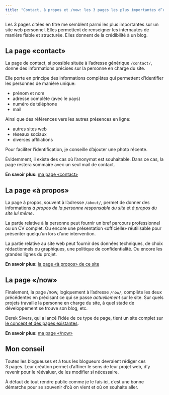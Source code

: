 ```yaml
---
title: "Contact, à propos et /now: les 3 pages les plus importantes d’un blog"
---
```


Les 3 pages citées en titre me semblent parmi les plus importantes sur un site web personnel. Elles permettent de renseigner les internautes de manière fiable et structurée. Elles donnent de la crédibilité à un blog.

## La page «contact»

La page de contact, si possible située à l’adresse générique `/contact/`, donne des informations précises sur la personne en charge du site.

Elle porte en principe des informations complètes qui permettent d’identifier les personnes de manière unique:

- prénom et nom
- adresse complète (avec le pays)
- numéro de téléphone
- mail

Ainsi que des références vers les autres présences en ligne:

- autres sites web
- réseaux sociaux
- diverses affiliations

Pour faciliter l’identification, je conseille d’ajouter une photo récente.

Évidemment, il existe des cas où l’anonymat est souhaitable. Dans ce cas, la page restera sommaire avec un seul mail de contact.

**En savoir plus:** [ma page «contact»](/contact/)

## La page «à propos»

La page à propos, souvent à l’adresse `/about/`, permet de donner des informations *à propos de la personne responsable du site* et *à propos du site lui même*.

La partie relative à la personne peut fournir un bref parcours professionnel ou un CV complet. Ou encore une présentation «officielle» réutilisable pour présenter quelqu’un lors d’une intervention.

La partie relative au site web peut fournir des données techniques, de choix rédactionnels ou graphiques, une politique de confidentialité. Ou encore les grandes lignes du projet.

**En savoir plus:** [la page «à propos» de ce site](/about/)

## La page «/now»

Finalement, la page /now, logiquement à l’adresse `/now/`, complète les deux précédentes en précisant ce qui se passe *actuellement* sur le site. Sur quels projets travaille la personne en charge du site, à quel stade de développement se trouve son blog, etc.

Derek Sivers, qui a lancé l’idée de ce type de page, tient un site complet sur [le concept et des pages existantes](https://nownownow.com/).

**En savoir plus:** [ma page «/now»](/now/)

## Mon conseil

Toutes les blogueuses et à tous les blogueurs devraient rédiger ces 3 pages. Leur création permet d’affiner le sens de leur projet web, d’y revenir pour le réévaluer, de les modifier si nécessaire. 

À défaut de tout rendre public comme je le fais ici, c’est une bonne démarche pour se souvenir d’où on vient et où on souhaite aller.